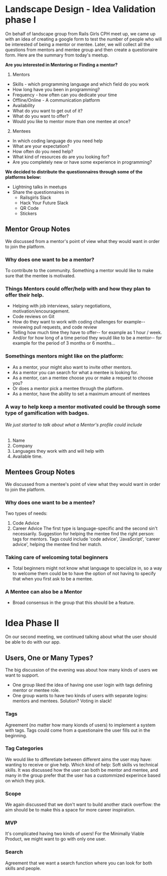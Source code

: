 
# Landscape Design - Idea Validation phase I
On behalf of landscape group from Rails Girls CPH meet up,  we came up with an idea of creating a google form to test the number of people who will be interested of being a mentor or mentee. Later, we will collect all the questions from mentors and mentee group and then create a questionaire form. Here are the summary from today's meetup. 

**Are you interested in Mentoring or Finding a mentor?**
1. Mentors
* Skills - which programming language and which field do you work
* How long have you been in programming?
* Frequency - how often can you dedicate your time
* Offline/Online - A communication platform
* Availability
* What do you want to get out of it?
* What do you want to offer?
* Would you like to mentor more than one mentee at once?

2. Mentees
* In which coding language do you need help
* What are your expectation?
* How often do you need help?
* What kind of resources do are you looking for?
* Are you completely new or have some experience in programming?

**We decided to distribute the questionnaires through some of the platforms below:**
* Lightning talks in meetups
* Share the questionnaires in
  * Railsgirls Slack
  * Hack Your Future Slack
  * QR Code
  * Stickers

## Mentor Group Notes
We discussed from a mentor's point of view what they would want in order to join the platform.

### Why does one want to be a mentor?
To contribute to the community.
Something a mentor would like to make sure that the mentee is motivated.

### Things Mentors could offer/help with and how they plan to offer their help.
*	Helping with job interviews, salary negotiations, motivation/encouragement.
* Code reviews on Git
*	How do they want to work with coding challenges for example-- reviewing pull requests, and code review
*	Telling how much time they have to offer-- for example as 1 hour / week. And/or for how long of a time period they would like to be a mentor-- for example for the period of 3 months or 6 months...

### Somethings mentors might like on the platform:
*	As a mentor, your might also want to invite other mentors.
*	As a mentor you can search for what a mentee is looking for.
*	As a mentor, can a mentee choose you or make a request to choose you?
* Or does a mentor pick a mentee through the platform.
*	As a mentor, have the ability to set a maximum amount of mentees

### A way to help keep a mentor motivated could be through some type of gamification with badges.

###### We just started to talk about what a Mentor's profile could include
1. Name
2. Company
3. Languages they work with and will help with
4. Available time.


## Mentees Group Notes

We discussed from a mentee's point of view what they would want in order to join the platform.

### Why does one want to be a mentee?
Two types of needs:
1. Code Advice
2. Career Advice
The first type is language-specific and the second sin't necessarily.
Suggestion for helping the mentee find the right person: tags for mentors. Tags could include 'code advice', 'JavaScript', 'career advice', helping the mentee find her match.

### Taking care of welcoming total beginners
*	Total beginners might not know what language to specialize in, so a way to welcome them could be to have the option of not having to specify that when you first ask to be a mentee.

### A Mentee can also be a Mentor
* Broad consensus in the group that this should be a feature.

# Idea Phase II

On our second meeting, we continued talking about what the user should be able to do with our app. 

## Users, One or Many Types?

The big discussion of the evening was about how many kinds of users we want to support.

  * One group liked the idea of having one user login with tags defining mentor or mentee role.
  * One group wants to have two kinds of users with separate logins: mentors and mentees.
Solution? Voting in slack!

### Tags

Agreement (no matter how many kionds of users) to implement a system with tags.
Tags could come from a questionaire the user fills out in the beginning.

### Tag Categories

We would like to differetiate between different aims the user may have: wanting to receive or give help. Which kind of help: Soft skills vs technical skills.
It was discussed how the user can both be mentor and mentee, and many in the group prefer that the user has a custommized experince based on which they pick.

### Scope

We again discussed that we don't want to build another stack overflow: the aim should be to make this a space for more career inspiration.

### MVP

It's complicated having two kinds of users! For the Minimally Viable Product, we might want to go with only one user.

### Search
Agreement that we want a search function where you can look for both skills and people.

